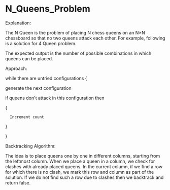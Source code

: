 # N_Queens_Problem

Explanation:

The N Queen is the problem of placing N chess queens on an N×N chessboard so that no two queens attack each other. For example, following is a solution for 4 Queen problem.

The expected output is the number of possible combinations in which  queens can be placed. 

Approach:

while there are untried configurations
{

   generate the next configuration
   
   if queens don't attack in this configuration then
   
   {
   
      Increment count
   
   }

}


Backtracking Algorithm:

The idea is to place queens one by one in different columns, starting from the leftmost column. When we place a queen in a column, we check for clashes with already placed queens. In the current column, if we find a row for which there is no clash, we mark this row and column as part of the solution. If we do not find such a row due to clashes then we backtrack and return false.
